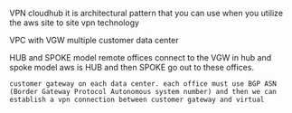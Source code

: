VPN cloudhub
    it is architectural pattern that you can use when you utilize the aws site to site vpn technology

VPC with VGW
multiple customer data center

HUB and SPOKE model
    remote offices connect to the VGW in hub and spoke model
    aws is HUB and then SPOKE go out to these offices.

    customer gateway on each data center. each office must use BGP ASN (Border Gateway Protocol Autonomous system number) and then we can establish a vpn connection between customer gateway and virtual